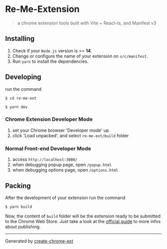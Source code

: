 # Re-Me-Extension

> a chrome extension tools built with Vite + React-ts, and Manifest v3

## Installing

1. Check if your `Node.js` version is >= **14**.
2. Change or configure the name of your extension on `src/manifest`.
3. Run `yarn` to install the dependencies.

## Developing

run the command

```shell
$ cd re-me-ext

$ yarn dev
```

### Chrome Extension Developer Mode

1. set your Chrome browser 'Developer mode' up
2. click 'Load unpacked', and select `re-me-ext/build` folder

### Normal Front-end Developer Mode

1. access `http://localhost:3000/`
2. when debugging popup page, open `/popup.html`
3. when debugging options page, open `/options.html`

## Packing

After the development of your extension run the command

```shell
$ yarn build
```

Now, the content of `build` folder will be the extension ready to be submitted to the Chrome Web Store. Just take a look at the [official guide](https://developer.chrome.com/webstore/publish) to more infos about publishing.

---

Generated by [create-chrome-ext](https://github.com/guocaoyi/create-chrome-ext)
